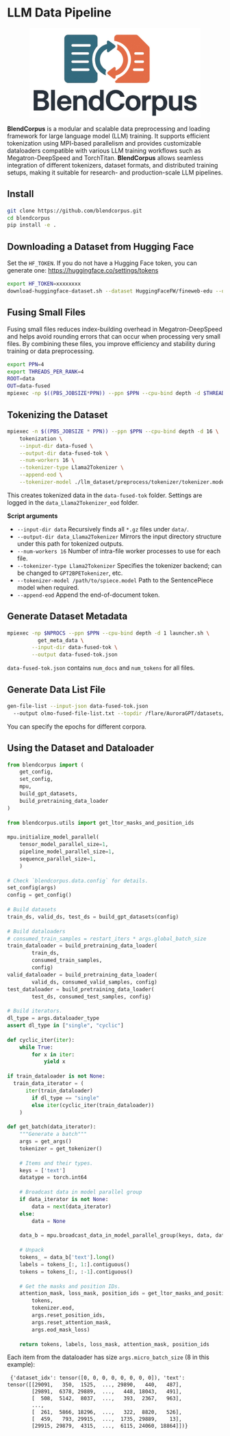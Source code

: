# LLM Data Pipeline

<p align="center">
  <img src="./.docs/figures/BlendCorpus.jpg" alt="BlendCorpus Logo" width="400"/>
</p>

**BlendCorpus** is a modular and scalable data preprocessing and loading framework for large language model (LLM) training. It supports efficient tokenization using MPI-based parallelism and provides customizable dataloaders compatible with various LLM training workflows such as Megatron-DeepSpeed and TorchTitan. **BlendCorpus** allows seamless integration of different tokenizers, dataset formats, and distributed training setups, making it suitable for research- and production-scale LLM pipelines.

## Install
```bash
git clone https://github.com/blendcorpus.git
cd blendcorpus
pip install -e .
```

## Downloading a Dataset from Hugging Face
Set the `HF_TOKEN`. If you do not have a Hugging Face token, you can generate one: https://huggingface.co/settings/tokens
```bash
export HF_TOKEN=xxxxxxxx
download-huggingface-dataset.sh --dataset HuggingFaceFW/fineweb-edu --output fineweb-edu-2025-09-05
```

## Fusing Small Files
Fusing small files reduces index-building overhead in Megatron-DeepSpeed and helps avoid rounding errors that can occur when processing very small files. By combining these files, you improve efficiency and stability during training or data preprocessing.
```bash
export PPN=4
export THREADS_PER_RANK=4
ROOT=data
OUT=data-fused
mpiexec -np $((PBS_JOBSIZE*PPN)) --ppn $PPN --cpu-bind depth -d $THREADS_PER_RANK launcher.sh ./fuse_files_parallel.sh
```

## Tokenizing the Dataset
```bash
mpiexec -n $((PBS_JOBSIZE * PPN)) --ppn $PPN --cpu-bind depth -d 16 \
    tokenization \
    --input-dir data-fused \
    --output-dir data-fused-tok \
    --num-workers 16 \
    --tokenizer-type Llama2Tokenizer \
    --append-eod \
    --tokenizer-model ./llm_dataset/preprocess/tokenizer/tokenizer.model
```

This creates tokenized data in the `data-fused-tok` folder. Settings are logged in the `data_Llama2Tokenizer_eod` folder.

**Script arguments**
   - `--input-dir data`
     Recursively finds all `*.gz` files under `data/`.
   - `--output-dir data_Llama2Tokenizer`
     Mirrors the input directory structure under this path for tokenized outputs.
   - `--num-workers 16`
     Number of intra-file worker processes to use for each file.
   - `--tokenizer-type Llama2Tokenizer`
     Specifies the tokenizer backend; can be changed to `GPT2BPETokenizer`, etc.
   - `--tokenizer-model /path/to/spiece.model`
     Path to the SentencePiece model when required.
   - `--append-eod`
     Append the end-of-document token.

## Generate Dataset Metadata

```bash
mpiexec -np $NPROCS --ppn $PPN --cpu-bind depth -d 1 launcher.sh \
	      get_meta_data \
        --input-dir data-fused-tok \
        --output data-fused-tok.json
```
`data-fused-tok.json` contains `num_docs` and `num_tokens` for all files.


## Generate Data List File
```bash
gen-file-list --input-json data-fused-tok.json 
  --output olmo-fused-file-list.txt --topdir /flare/AuroraGPT/datasets/olmo-mix-1124/  --epochs 1 2 3
```
You can specify the epochs for different corpora.


## Using the Dataset and Dataloader
```python
from blendcorpus import (
    get_config, 
    set_config, 
    mpu, 
    build_gpt_datasets, 
    build_pretraining_data_loader
)

from blendcorpus.utils import get_ltor_masks_and_position_ids

mpu.initialize_model_parallel(
    tensor_model_parallel_size=1,
    pipeline_model_parallel_size=1,
    sequence_parallel_size=1,
    )

# Check `blendcorpus.data.config` for details.
set_config(args)
config = get_config()

# Build datasets
train_ds, valid_ds, test_ds = build_gpt_datasets(config)

# Build dataloaders
# consumed_train_samples = restart_iters * args.global_batch_size
train_dataloader = build_pretraining_data_loader(
        train_ds, 
        consumed_train_samples, 
        config)
valid_dataloader = build_pretraining_data_loader(
        valid_ds, consumed_valid_samples, config)
test_dataloader = build_pretraining_data_loader(
        test_ds, consumed_test_samples, config)

# Build iterators.
dl_type = args.dataloader_type
assert dl_type in ["single", "cyclic"]

def cyclic_iter(iter):
    while True:
        for x in iter:
            yield x

if train_dataloader is not None:
  train_data_iterator = (
      iter(train_dataloader)
        if dl_type == "single"
        else iter(cyclic_iter(train_dataloader))
    )

def get_batch(data_iterator):
    """Generate a batch"""
    args = get_args()
    tokenizer = get_tokenizer()

    # Items and their types.
    keys = ['text']
    datatype = torch.int64

    # Broadcast data in model parallel group
    if data_iterator is not None:
        data = next(data_iterator)
    else:
        data = None
    
    data_b = mpu.broadcast_data_in_model_parallel_group(keys, data, datatype)

    # Unpack
    tokens_ = data_b['text'].long()
    labels = tokens_[:, 1:].contiguous()
    tokens = tokens_[:, :-1].contiguous()

    # Get the masks and position IDs.
    attention_mask, loss_mask, position_ids = get_ltor_masks_and_position_ids(
        tokens,
        tokenizer.eod,
        args.reset_position_ids,
        args.reset_attention_mask,
        args.eod_mask_loss)

    return tokens, labels, loss_mask, attention_mask, position_ids

```

Each item from the dataloader has size `args.micro_batch_size` (8 in this example):
```
 {'dataset_idx': tensor([0, 0, 0, 0, 0, 0, 0, 0]), 'text': tensor([[29091,   350,  1525,  ..., 29890,   440,   487],
        [29891,  6378, 29889,  ...,   448, 18043,   491],
        [  508,  5142,  8037,  ...,   393,  2367,   963],
        ...,
        [  261,  5866, 18296,  ...,   322,  8820,   526],
        [  459,   793, 29915,  ...,  1735, 29889,    13],
        [29915, 29879,  4315,  ...,  6115, 24060, 18864]])}
```
